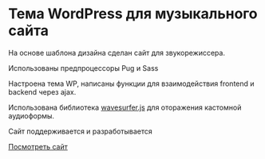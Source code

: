 # Тема WordPress для музыкального сайта

На основе шаблона дизайна сделан сайт для звукорежиссера.

Использованы предпроцессоры Pug и Sass

Настроена тема WP, написаны функции для взаимодействия frontend и backend через ajax.

Использована библиотека [wavesurfer.js](https://wavesurfer-js.org/)  для оторажения кастомной аудиоформы.

Сайт поддерживается и разработывается

[Посмотреть сайт](https://sheremetrecords.com/)

